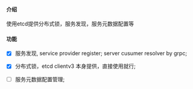 #### 介绍

使用etcd提供分布式锁，服务发现，服务元数据配置等

#### 功能

- [x] 服务发现, service provider register; server cusumer resolver by grpc;
- [x] 分布式锁，etcd clientv3 本身提供，直接使用就行;
- [ ] 服务元数据配置管理;

